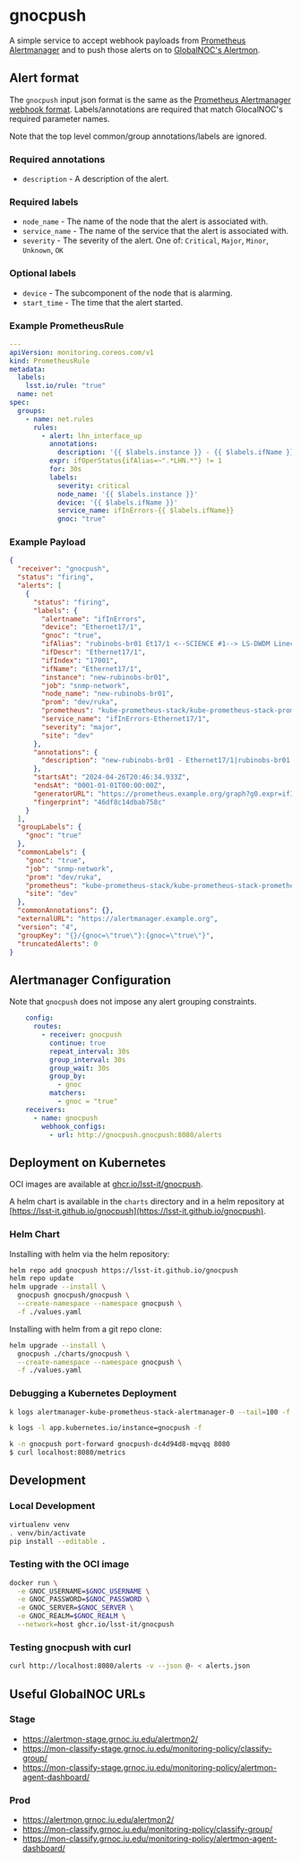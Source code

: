 # gnocpush

A simple service to accept webhook payloads from [Prometheus Alertmanager](https://prometheus.io/docs/alerting/latest/alertmanager/) and to push those alerts on to [GlobalNOC's Alertmon](https://alertmon-stage.grnoc.iu.edu/alertmon2/).

## Alert format

The `gnocpush` input json format is the same as the [Prometheus Alertmanager webhook format](https://prometheus.io/docs/alerting/latest/configuration/#webhook_config).
Labels/annotations are required that match GlocalNOC's required parameter names.

Note that the top level common/group annotations/labels are ignored.

### Required annotations

* `description` - A description of the alert.

### Required labels

* `node_name` - The name of the node that the alert is associated with.
* `service_name` - The name of the service that the alert is associated with.
* `severity` - The severity of the alert. One of: `Critical`, `Major`, `Minor`, `Unknown`, `OK`

### Optional labels

* `device` - The subcomponent of the node that is alarming.
* `start_time` - The time that the alert started.

### Example PrometheusRule

```yaml
---
apiVersion: monitoring.coreos.com/v1
kind: PrometheusRule
metadata:
  labels:
    lsst.io/rule: "true"
  name: net
spec:
  groups:
    - name: net.rules
      rules:
        - alert: lhn_interface_up
          annotations:
            description: '{{ $labels.instance }} - {{ $labels.ifName }}|{{ $labels.ifAlias }} is down'
          expr: ifOperStatus{ifAlias=~".*LHN.*"} != 1
          for: 30s
          labels:
            severity: critical
            node_name: '{{ $labels.instance }}'
            device: '{{ $labels.ifName }}'
            service_name: ifInErrors-{{ $labels.ifName}}
            gnoc: "true"
```


### Example Payload

```json
{
  "receiver": "gnocpush",
  "status": "firing",
  "alerts": [
    {
      "status": "firing",
      "labels": {
        "alertname": "ifInErrors",
        "device": "Ethernet17/1",
        "gnoc": "true",
        "ifAlias": "rubinobs-br01 Et17/1 <--SCIENCE #1--> LS-DWDM Linecard001-Port2",
        "ifDescr": "Ethernet17/1",
        "ifIndex": "17001",
        "ifName": "Ethernet17/1",
        "instance": "new-rubinobs-br01",
        "job": "snmp-network",
        "node_name": "new-rubinobs-br01",
        "prom": "dev/ruka",
        "prometheus": "kube-prometheus-stack/kube-prometheus-stack-prometheus",
        "service_name": "ifInErrors-Ethernet17/1",
        "severity": "major",
        "site": "dev"
      },
      "annotations": {
        "description": "new-rubinobs-br01 - Ethernet17/1|rubinobs-br01 Et17/1 <--SCIENCE #1--> LS-DWDM Linecard001-Port2 has 12.2k input errors"
      },
      "startsAt": "2024-04-26T20:46:34.933Z",
      "endsAt": "0001-01-01T00:00:00Z",
      "generatorURL": "https://prometheus.example.org/graph?g0.expr=ifInErrors+%3E+1000&g0.tab=1",
      "fingerprint": "46df8c14dbab758c"
    }
  ],
  "groupLabels": {
    "gnoc": "true"
  },
  "commonLabels": {
    "gnoc": "true",
    "job": "snmp-network",
    "prom": "dev/ruka",
    "prometheus": "kube-prometheus-stack/kube-prometheus-stack-prometheus",
    "site": "dev"
  },
  "commonAnnotations": {},
  "externalURL": "https://alertmanager.example.org",
  "version": "4",
  "groupKey": "{}/{gnoc=\"true\"}:{gnoc=\"true\"}",
  "truncatedAlerts": 0
}
```

## Alertmanager Configuration

Note that `gnocpush` does not impose any alert grouping constraints.

```yaml
    config:
      routes:
        - receiver: gnocpush
          continue: true
          repeat_interval: 30s
          group_interval: 30s
          group_wait: 30s
          group_by:
            - gnoc
          matchers:
            - gnoc = "true"
    receivers:
      - name: gnocpush
        webhook_configs:
          - url: http://gnocpush.gnocpush:8080/alerts
```

## Deployment on Kubernetes

OCI images are available at [ghcr.io/lsst-it/gnocpush](https://github.com/lsst-it/gnocpush/pkgs/container/gnocpush).

A helm chart is available in the `charts` directory and in a helm repository at [https://lsst-it.github.io/gnocpush](https://lsst-it.github.io/gnocpush).

### Helm Chart

Installing with helm via the helm repository:

```bash
helm repo add gnocpush https://lsst-it.github.io/gnocpush
helm repo update
helm upgrade --install \
  gnocpush gnocpush/gnocpush \
  --create-namespace --namespace gnocpush \
  -f ./values.yaml
```

Installing with helm from a git repo clone:

```bash
helm upgrade --install \
  gnocpush ./charts/gnocpush \
  --create-namespace --namespace gnocpush \
  -f ./values.yaml
```

### Debugging a Kubernetes Deployment

```bash
k logs alertmanager-kube-prometheus-stack-alertmanager-0 --tail=100 -f

k logs -l app.kubernetes.io/instance=gnocpush -f
```

```bash
k -n gnocpush port-forward gnocpush-dc4d94d8-mqvqq 8080
$ curl localhost:8080/metrics
```

## Development

### Local Development

```bash
virtualenv venv
. venv/bin/activate
pip install --editable .
```

### Testing with the OCI image

```bash
docker run \
  -e GNOC_USERNAME=$GNOC_USERNAME \
  -e GNOC_PASSWORD=$GNOC_PASSWORD \
  -e GNOC_SERVER=$GNOC_SERVER \
  -e GNOC_REALM=$GNOC_REALM \
  --network=host ghcr.io/lsst-it/gnocpush
```

### Testing gnocpush with curl

```bash
curl http://localhost:8080/alerts -v --json @- < alerts.json
```

## Useful GlobalNOC URLs

### Stage

* https://alertmon-stage.grnoc.iu.edu/alertmon2/
* https://mon-classify-stage.grnoc.iu.edu/monitoring-policy/classify-group/
* https://mon-classify-stage.grnoc.iu.edu/monitoring-policy/alertmon-agent-dashboard/

### Prod

* https://alertmon.grnoc.iu.edu/alertmon2/
* https://mon-classify.grnoc.iu.edu/monitoring-policy/classify-group/
* https://mon-classify.grnoc.iu.edu/monitoring-policy/alertmon-agent-dashboard/
